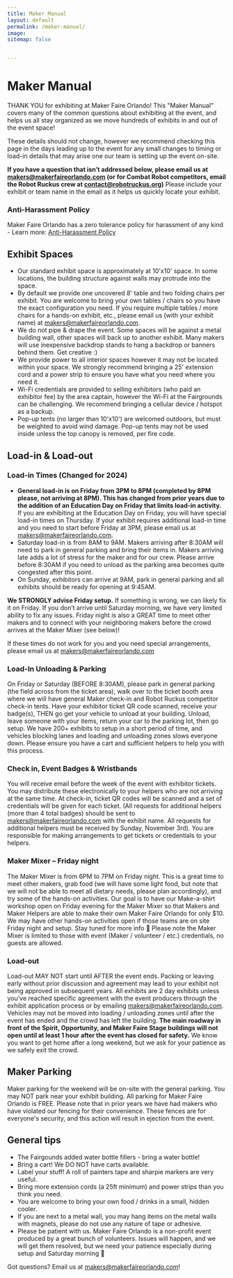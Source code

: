 ```yaml
---
title: Maker Manual
layout: default
permalink: /maker-manual/
image:
sitemap: false


---
```


# Maker Manual

THANK YOU for exhibiting at Maker Faire Orlando! This "Maker Manual" covers many of the common questions about exhibiting at the event, and helps us all stay organized as we move hundreds of exhibits in and out of the event space!


These details should not change, however we recommend checking this page in the days leading up to the event for any small changes to timing or load-in details that may arise one our team is setting up the event on-site.


**If you have a question that isn’t addressed below, please email us at <makers@makerfaireorlando.com> (or for Combat Robot competitors, email the Robot Ruckus crew at <contact@robotruckus.org>)** Please include your exhibit or team name in the email as it helps us quickly locate your exhibit.

### Anti-Harassment Policy
Maker Faire Orlando has a zero tolerance policy for harassment of any kind - Learn more: [Anti-Harassment Policy](/anti-harassment/)


## Exhibit Spaces
* Our standard exhibit space is approximately at 10'x10' space. In some locations, the building structure against walls may protrude into the space.
* By default we provide one uncovered 8' table and two folding chairs per exhibit. You are welcome to bring your own tables / chairs so you have the exact configuration you need. If you require multiple tables / more chairs for a hands-on exhibit, etc., please email us (with your exhibit name) at <makers@makerfaireorlando.com>.
* We do not pipe & drape the event. Some spaces will be against a metal building wall, other spaces will back up to another exhibit. Many makers will use inexpensive backdrop stands to hang a backdrop or banners behind them. Get creative :)
* We provide power to all interior spaces however it may not be located within your space. We strongly recommend bringing a 25' extension cord and a power strip to ensure you have what you need where you need it.
* Wi-Fi credentials are provided to selling exhibitors (who paid an exhibitor fee) by the area captain, however the Wi-Fi at the Fairgrounds can be challenging. We recommend bringing a cellular device / hotspot as a backup.
* Pop-up tents (no larger than 10'x10') are welcomed outdoors, but must be weighted to avoid wind damage. Pop-up tents may not be used inside unless the top canopy is removed, per fire code.


## Load-in & Load-out 
### Load-in Times (Changed for 2024)
* **General load-in is on Friday from 3PM to 8PM (completed by 8PM please, not arriving at 8PM). This has changed from prior years due to the addition of an Education Day on Friday that limits load-in activity.** If you are exhibiting at the Education Day on Friday, you will have special load-in times on Thursday. If your exhibit requires additional load-in time and you need to start before Friday at 3PM, please email us at <makers@makerfaireorlando.com>. 
* Saturday load-in is from 8AM to 9AM. Makers arriving after 8:30AM will need to park in general parking and bring their items in. Makers arriving late adds a lot of stress for the maker and for our crew. Please arrive before 8:30AM if you need to unload as the parking area becomes quite congested after this point.
* On Sunday, exhibitors can arrive at 9AM, park in general parking and all exhibits should be ready for opening at 9:45AM.

**We STRONGLY advise Friday setup.** If something is wrong, we can likely fix it on Friday. If you don’t arrive until Saturday morning, we have very limited ability to fix any issues. Friday night is also a GREAT time to meet other makers and to connect with your neighboring makers before the crowd arrives at the Maker Mixer (see below)!

If these times do not work for you and you need special arrangements, please email us at <makers@makerfaireorlando.com>

### Load-In Unloading & Parking 
On Friday or Saturday (BEFORE 8:30AM), please park in general parking (the field across from the ticket area), walk over to the ticket booth area where we will have general Maker check-in and Robot Ruckus competitor check-in tents. Have your exhibitor ticket QR code scanned, receive your badge(s), THEN go get your vehicle to unload at your building. Unload, leave someone with your items, return your car to the parking lot, then go setup. We have 200+ exhibits to setup in a short period of time, and vehicles blocking lanes and loading and unloading zones slows everyone down. Please ensure you have a cart and sufficient helpers to help you with this process.

### Check in, Event Badges & Wristbands 
You will receive email before the week of the event with exhibitor tickets. You may distribute these electronically to your helpers who are not arriving at the same time. At check-in, ticket QR codes will be scanned and a set of credentials will be given for each ticket. (All requests for additional helpers (more than 4 total badges) should be sent to <makers@makerfaireorlando.com> with the exhibit name. All requests for additional helpers must be received by Sunday, November 3rd). You are responsible for making arrangements to get tickets or credentials to your helpers.

### Maker Mixer – Friday night
The Maker Mixer is from 6PM to 7PM on Friday night. This is a great time to meet other makers, grab food (we will have some light food, but note that we will not be able to meet all dietary needs, please plan accordingly), and try some of the hands-on activities. Our goal is to have our Make-a-shirt workshop open on Friday evening for the Maker Mixer so that Makers and Maker Helpers are able to make their own Maker Faire Orlando for only $10. We may have other hands-on activities open if those teams are on site Friday night and setup. Stay tuned for more info 🙂 Please note the Maker Mixer is limited to those with event (Maker / volunteer / etc.) credentials, no guests are allowed.

### Load-out
Load-out MAY NOT start until AFTER the event ends. Packing or leaving early without prior discussion and agreement may lead to your exhibit not being approved in subsequent years. All exhibits are 2 day exhibits unless you’ve reached specific agreement with the event producers through the exhibit application process or by emailing <makers@makerfaireorlando.com>. Vehicles may not be moved into loading / unloading zones until after the event has ended and the crowd has left the building. **The main roadway in front of the Spirit, Opportunity, and Maker Faire Stage buildings will not open until at least 1 hour after the event has closed for safety.** We know you want to get home after a long weekend, but we ask for your patience as we safely exit the crowd.

## Maker Parking
Maker parking for the weekend will be on-site with the general parking. You may NOT park near your exhibit building. All parking for Maker Faire Orlando is FREE. Please note that in prior years we have had makers who have violated our fencing for their convenience. These fences are for everyone's security, and this action will result in ejection from the event.

## General tips
* The Fairgounds added water bottle fillers - bring a water bottle!
* Bring a cart! We DO NOT have carts available.
* Label your stuff! A roll of painters tape and sharpie markers are very useful.
* Bring more extension cords (a 25ft minimum) and power strips than you think you need.
* You are welcome to bring your own food / drinks in a small, hidden cooler.
* If you are next to a metal wall, you may hang items on the metal walls with magnets, please do not use any nature of tape or adhesive. 
* Please be patient with us. Maker Faire Orlando is a non-profit event produced by a great bunch of volunteers. Issues will happen, and we will get them resolved, but we need your patience especially during setup and Saturday morning 🙂

Got questions?
Email us at <makers@makerfaireorlando.com>!
